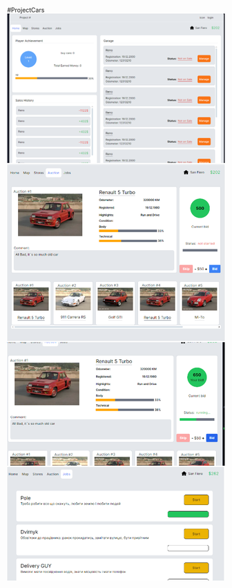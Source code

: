 #ProjectCars
![Screenshot project](/public/screenshots/scr1.png)
![Screenshot project](/public/screenshots/src2.png)
![Screenshot project](/public/screenshots/src3.png)
![Screenshot project](/public/screenshots/scr4.png)

